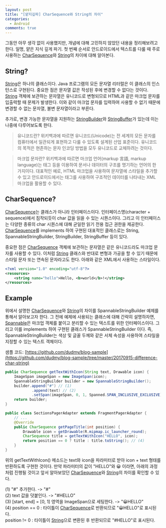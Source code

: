 ```yaml
---
layout: post
title: "[얕지깊파] CharSequence와 String의 차이"
categories:
  - Android
comments: true
---
```


그동안 아무 생각 없이 사용했지만, 개념에 대해 고민하지 않았던 내용을 정리해보려고 한다. 일명, 얕은 지식 깊게 파기. 첫 번째 순서로 안드로이드에서 텍스트를 다룰 때 주로 사용하는 [CharSequence][char]와 [String][str]의 차이에 대해 알아본다.


## String?

[String][str]은 하나의 클래스이다. Java 프로그램의 모든 문자열 리터럴은 이 클래스의 인스턴스로 구현된다. 중요한 점은 문자열 값은 작성된 후에 변경할 수 없다는 것이다. [String][str] 객체에 보관하는 문자열은 유니코드로 변형되므로 HTML과 같은 마크업 문자를 입출력할 때 문제가 발생한다. 이와 같이 마크업 문자를 입력하여 사용할 수 없기 때문에 변경할 수 없는 문자열, 불변 문자열이라고 부른다. 

추가로, 변경 가능한 문자열을 지원하는 [StringBuilder](https://developer.android.com/reference/java/lang/StringBuilder.html)와 [StringBuffer](https://developer.android.com/reference/java/lang/StringBuffer.html)가 있는데 이는 나중에 다루어보도록 한다.

> 유니코드란?
> 위키백과에 따르면 유니코드(Unicode)는 전 세계의 모든 문자를 컴퓨터에서 일관되게 표현하고 다룰 수 있도록 설계된 산업 표준이다. 유니코드의 목적은 현존하는 문자 인코딩 방법을 모두 유니코드로 교체하려는 것이다.

> 마크업 문자란?
> 위키백과에 따르면 마크업 언어(markup 言語, markup language)는 태그 등을 이용하여 문서나 데이터의 구조를 명기하는 언어의 한 가지이다. 대표적인 예로, HTML 마크업을 사용하여 문자열에 스타일을 추가할 수 있고 안드로이드에서는 태그를 사용하여 구조적인 데이터를 나타내는 XML 마크업을 활용할 수 있다.

## CharSequence?

[CharSequence][char]는 클래스가 아니라 인터페이스이다. 인터페이스명(character + sequence)에서 짐작되듯이 char 값을 읽을 수 있는 시퀀스이다. 그리고 이 인터페이스는 다양한 종류의 char 시퀀스에 대해 균일한 읽기 전용 접근 권한을 제공한다. [CharSequence][char]를 implements 하여 구현된 대표적인 클래스로는 String, SpannableStringBuilder, StringBuilder, StringBuffer 등이 있다.

중요한 점은 [CharSequence][char] 객체에 보관하는 문자열은 같은 유니코드라도 마크업 문자를 사용할 수 있다. 이처럼 [String][str] 클래스와 반대로 변형과 가공을 할 수 있기 때문에 스타일 문자 또는 연속된 문자라고도 한다. 아래와 같은 XML에서 사용하는 스타일이다.

```xml
<?xml version="1.0" encoding="utf-8"?>
<resources>
    <string name="hello">Hello, <b>world</b>!</string>
</resources>
```

## Example

위에서 설명한 [CharSequence][char]와 [String][str]의 차이를 SpannableStringBuilder 예제를 통해서 알아보고자 한다. 그 전에 예제에 사용되는 클래스에 대해 간략히 설명하자면, [Spannable](https://developer.android.com/reference/android/text/Spannable.html)은 마크업 객체를 붙이고 분리할 수 있는 텍스트를 위한 인터페이스이다. 그리고 이를 implements 하여 구현된 클래스가 SpannableStringBuilder 이다. 즉, SpannableStringBuilder는 색상 및 글꼴 두께와 같은 서체 속성을 사용하여 스타일을 지정할 수 있는 텍스트 객체이다.

샘플 코드: [https://github.com/dudmy/blog-sample](https://github.com/dudmy/blog-sample/tree/master/20170915-difference-char-string) 

```java
public CharSequence getTextWithIcon(String text, Drawable icon) {
    ImageSpan imageSpan = new ImageSpan(icon);
    SpannableStringBuilder builder = new SpannableStringBuilder();
    builder.append("#") // (1)
            .append(text) // (2)
            .setSpan(imageSpan, 0, 1, Spanned.SPAN_INCLUSIVE_EXCLUSIVE); // (3)
    return builder;
}

public class SectionsPagerAdapter extends FragmentPagerAdapter {
    // ...
    @Override
    public CharSequence getPageTitle(int position) {
        Drawable icon = getDrawable(R.mipmap.ic_launcher_round);
        CharSequence title = getTextWithIcon("HELLO", icon);
        return position == 0 ? title : title.toString(); // (4)
    }
}
```

위의 getTextWithIcon() 메소드는 text와 icon을 파라미터로 받아 icon + text 형태를 반환하도록 구현한 것이다. 만약 파라미터의 값이 "HELLO"와 😀 이라면, 아래의 과정처럼 진행될 것이고 앞서 알아보았던 [CharSequence][char]와 [String][str]의 차이를 확인할 수 있다.

(1) "#" 추가한다. -> "#"  
(2) text 값을 덧붙인다. -> "#HELLO"  
(3) [start, end] = [0, 1] 영역을 ImageSpan으로 세팅한다. -> "😀HELLO"  
(4) position == 0 : 타이틀이 [CharSequence][char]로 반환되므로 "😀HELLO"로 표시된다.  
position != 0 : 타이틀이 [String][str]으로 변환된 후 반환되므로 "#HELLO"로 표시된다.


[char]: https://developer.android.com/reference/java/lang/CharSequence.html
[str]: https://developer.android.com/reference/java/lang/String.html
